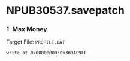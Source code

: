 # NPUB30537.savepatch

### 1. Max Money

Target File: `PROFILE.DAT`

```
write at 0x0000000D:0x3B9AC9FF
```

